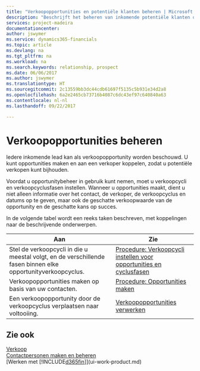 ```yaml
---
title: "Verkoopopportunities en potentiële klanten beheren | Microsoft Docs"
description: "Beschrijft het beheren van inkomende potentiële klanten of verkoopopportunity's in Financials en het koppelen van de opportunity aan een verkoper om toekomstige verkopen te traceren."
services: project-madeira
documentationcenter: 
author: jswymer
ms.service: dynamics365-financials
ms.topic: article
ms.devlang: na
ms.tgt_pltfrm: na
ms.workload: na
ms.search.keywords: relationship, prospect
ms.date: 06/06/2017
ms.author: jswymer
ms.translationtype: HT
ms.sourcegitcommit: 2c13559bb3dc44cdb61697f5135c5b931e34d2a8
ms.openlocfilehash: 6a2e2465cb73716b4087c6dc43ef97c640840a63
ms.contentlocale: nl-nl
ms.lasthandoff: 09/22/2017

---
```

# <a name="managing-sales-opportunities"></a>Verkoopopportunities beheren
Iedere inkomende lead kan als verkoopopportunity worden beschouwd. U kunt opportunities maken en aan een verkoper koppelen, zodat u potentiële verkopen kunt bijhouden.

Voordat u opportunitybeheer in gebruik kunt nemen, moet u verkoopcycli en verkoopcyclusfasen instellen. Wanneer u opportunities maakt, dient u niet alleen informatie over het contact, de verkoper, de verkoopcyclus en datums op te geven, maar ook de geschatte verkoopwaarde van de opportunity en de geschatte kans op succes.

In de volgende tabel wordt een reeks taken beschreven, met koppelingen naar de beschrijvende onderwerpen. 

| Aan | Zie |
| --- | --- |
| Stel de verkoopcycli in die u meestal volgt, en de verschillende fasen binnen elke opportunityverkoopcyclus. |[Procedure: Verkoopcycli instellen voor opportunities en cyclusfasen](marketing-how-setup-opportunity-sales-cycles-stages.md) |
| Verkoopopportunities maken op basis van uw contacten. |[Procedure: Opportunities maken](marketing-how-create-opportunities.md) |
| Een verkoopopportunity door de verkoopcyclus verplaatsen naar voltooiing. |[Verkoopopportunities verwerken](marketing-processing-sales-opportunities.md) |

## <a name="see-also"></a>Zie ook
[Verkoop](sales-manage-sales.md)  
[Contactpersonen maken en beheren](marketing-contacts.md)  
[Werken met [!INCLUDE[d365fin](includes/d365fin_md.md)]](ui-work-product.md)

